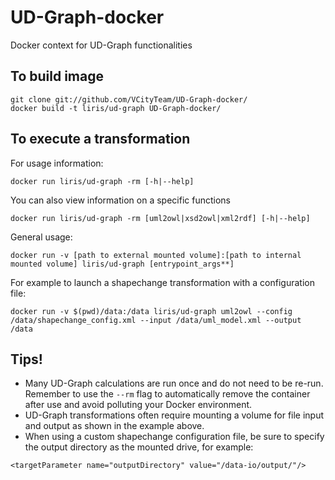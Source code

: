 # UD-Graph-docker
Docker context for UD-Graph functionalities 

## To build image
```
git clone git://github.com/VCityTeam/UD-Graph-docker/
docker build -t liris/ud-graph UD-Graph-docker/
```

## To execute a transformation
For usage information: 
```
docker run liris/ud-graph -rm [-h|--help]
```
You can also view information on a specific functions
```
docker run liris/ud-graph -rm [uml2owl|xsd2owl|xml2rdf] [-h|--help]
```

General usage:
```
docker run -v [path to external mounted volume]:[path to internal mounted volume] liris/ud-graph [entrypoint_args**]
```

For example to launch a shapechange transformation with a configuration file:
```
docker run -v $(pwd)/data:/data liris/ud-graph uml2owl --config /data/shapechange_config.xml --input /data/uml_model.xml --output /data
```

## Tips!
* Many UD-Graph calculations are run once and do not need to be re-run. Remember to use the `--rm` flag to automatically remove the container after use and avoid polluting your Docker environment.
* UD-Graph transformations often require mounting a volume for file input and output as shown in the example above.
* When using a custom shapechange configuration file, be sure to specify the output directory as the mounted drive, for example:
```
<targetParameter name="outputDirectory" value="/data-io/output/"/>
```
